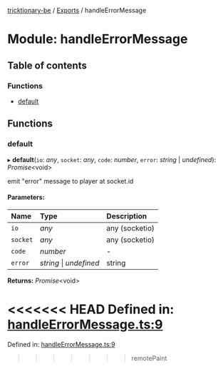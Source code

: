 [tricktionary-be](../README.md) / [Exports](../modules.md) / handleErrorMessage

# Module: handleErrorMessage

## Table of contents

### Functions

- [default](handleerrormessage.md#default)

## Functions

### default

▸ **default**(`io`: *any*, `socket`: *any*, `code`: *number*, `error`: *string* \| *undefined*): *Promise*<void\>

emit "error" message to player at socket.id

#### Parameters:

Name | Type | Description |
:------ | :------ | :------ |
`io` | *any* | any (socketio)   |
`socket` | *any* | any (socketio)   |
`code` | *number* | - |
`error` | *string* \| *undefined* | string    |

**Returns:** *Promise*<void\>

<<<<<<< HEAD
Defined in: [handleErrorMessage.ts:9](https://github.com/story-squad/tricktionary-be/blob/e2df648/src/sockets/handleErrorMessage.ts#L9)
=======
Defined in: [handleErrorMessage.ts:9](https://github.com/story-squad/tricktionary-be/blob/50f8f84/src/sockets/handleErrorMessage.ts#L9)
>>>>>>> remotePaint
